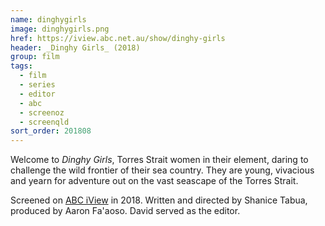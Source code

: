 ```yaml
---
name: dinghygirls
image: dinghygirls.png
href: https://iview.abc.net.au/show/dinghy-girls
header: _Dinghy Girls_ (2018)
group: film
tags:
  - film
  - series
  - editor
  - abc
  - screenoz
  - screenqld
sort_order: 201808
---
```

Welcome to *Dinghy Girls*, Torres Strait women in their element, daring to challenge the wild frontier of their sea country. They are young, vivacious and yearn for adventure out on the vast seascape of the Torres Strait.

Screened on [ABC iView](https://iview.abc.net.au/show/dinghy-girls) in 2018. Written and directed by Shanice Tabua, produced by Aaron Fa'aoso. David served as the editor.
